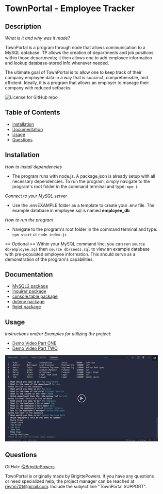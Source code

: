 # TownPortal - Employee Tracker
  
  ## Description
  *What is it and why was it made?*

  TownPortal is a program through node that allows communication to a MySQL database. TP allows the creation of departments and job positions within those departments; it then allows one to add employee information and lookup database-stored info whenever needed. 

  The ultimate goal of TownPortal is to allow one to keep track of their company employee data in a way that is succinct, comprehensible, and efficient. Ideally, it is a program that allows an employer to manage their company with reduced setbacks.


  ![License for GitHub repo](https://img.shields.io/github/license/BrigittePowers/wk12-employee-tracker)

  ## Table of Contents
  * [Installation](#installation)
  * [Documentation](#documentation)
  * [Usage](#usage)
  * [Questions](#questions)

  ## Installation
  *How to install dependencies*

  * The program runs with node.js. A package.json is already setup with all necessary dependencies. To run the program, simply navigate to the program's root folder in the command terminal and type: `npm i`

  *Connect to your MySQL server*

  * Use the .envEXAMPLE folder as a template to create your .env file. The example database in employee.sql is named **employee_db**

  *How to run the program*

  * Navigate to the program's root folder in the command terminal and type: `npm start` or `node index.js`

  == Optional ==
  Within your MySQL command line, you can run `source db/employee.sql` then `source db/seeds.sql` to view an example database with pre-populated employee information. This should serve as a demonstration of the program's capabilities.

   ## Documentation

   * [MySQL2 package](https://www.npmjs.com/package/mysql2)
   * [Inquirer package](https://www.npmjs.com/package/inquirer)
   * [console.table package](https://www.npmjs.com/package/console.table)
   * [dotenv package](https://www.npmjs.com/package/dotenv)
   * [figlet package](https://www.npmjs.com/package/figlet)


  ## Usage
  *Instructions and/or Examples for utilizing the project:*

  * [Demo Video Part ONE](https://watch.screencastify.com/v/CIsok1zwjkl8MYyPmMFP)
  * [Demo Video Part TWO](https://watch.screencastify.com/v/fkvAs4MldxITW4nZIoL6)
  
  ![Screenshot of application](util/example/screenshot.png)
  
  ## Questions

  GitHub: [@BrigittePowers](https://api.github.com/users/BrigittePowers)

  TownPortal is originally made by BrigittePowers. 
  If you have any questions or need specialized help, the project manager 
  can be reached at reyhn701@gmail.com. 
  Include the subject line "TownPortal SUPPORT".
  
